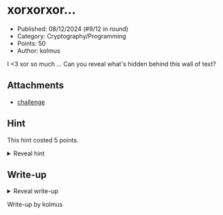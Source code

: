 # xorxorxor...

- Published: 08/12/2024 (#9/12 in round)
- Category: Cryptography/Programming
- Points: 50
- Author: kolmus

I <3 xor so much ... Can you reveal what's hidden behind this wall of text?

## Attachments

- [challenge](./challenge)

## Hint

This hint costed 5 points.

<details>
<summary>Reveal hint</summary>

I wonder what would happen if somebody were to xor all these random strings together ... hmm. automation is required for this one.

</details>

## Write-up

<details>
<summary>Reveal write-up</summary>

Xor all the lines together to get the flag.

```python
from pwn import *

with open('challenge', 'r') as f:
    lines = f.readlines()

result = lines[0].strip()
for i in range(1, len(lines)):
    result = xor(result, lines[i].strip())

print(result)
```

Flag: ```csd{K1n6_0F_X0R_a0eqjv1}```

</details>

Write-up by kolmus
